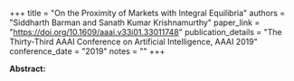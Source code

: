 +++
title = "On the Proximity of Markets with Integral Equilibria"
authors = "Siddharth Barman and Sanath Kumar Krishnamurthy"
paper_link = "https://doi.org/10.1609/aaai.v33i01.33011748"
publication_details = "The Thirty-Third AAAI Conference on Artificial Intelligence,  AAAI 2019"
conference_date = "2019"
notes = ""
+++

<b>Abstract:</b>
